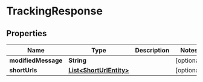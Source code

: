 
# TrackingResponse

## Properties
Name | Type | Description | Notes
------------ | ------------- | ------------- | -------------
**modifiedMessage** | **String** |  |  [optional]
**shortUrls** | [**List&lt;ShortUrlEntity&gt;**](ShortUrlEntity.md) |  |  [optional]



